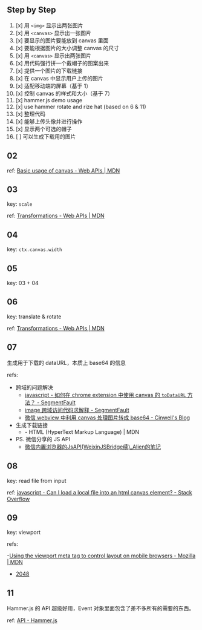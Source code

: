 ## Step by Step

1. [x] 用 `<img>` 显示出两张图片
2. [x] 用 `<canvas>` 显示出一张图片
3. [x] 要显示的图片要能放到 canvas 里面
4. [x] 要能根据图片的大小调整 canvas 的尺寸
5. [x] 用 `<canvas>` 显示出两张图片
6. [x] 用代码强行拼一个戴帽子的图案出来
7. [x] 提供一个图片的下载链接
8. [x] 在 canvas 中显示用户上传的图片
9. [x] 适配移动端的屏幕（基于 1）
10. [x] 控制 canvas 的样式和大小（基于 7）
11. [x] hammer.js demo usage
12. [x] use hammer rotate and rize hat (based on 6 & 11)
13. [x] 整理代码
14. [x] 能够上传头像并进行操作
15. [x] 显示两个可选的帽子
16. [ ] 可以生成下载用的图片

## 02

ref: [Basic usage of canvas - Web APIs | MDN](https://developer.mozilla.org/en-US/docs/Web/API/Canvas_API/Tutorial/Basic_usage)

## 03

key: `scale`

ref: [Transformations - Web APIs | MDN](https://developer.mozilla.org/en-US/docs/Web/API/Canvas_API/Tutorial/Transformations)

## 04

key: `ctx.canvas.width`

## 05

key: 03 + 04

## 06

key: translate & rotate

ref: [Transformations - Web APIs | MDN](https://developer.mozilla.org/en-US/docs/Web/API/Canvas_API/Tutorial/Transformations)

## 07

生成用于下载的 dataURL，本质上 base64 的信息

refs:

- 跨域的问题解决
  - [javascript - 如何在 chrome extension 中使用 canvas 的 `toDataURL` 方法？ - SegmentFault](https://segmentfault.com/q/1010000002459456)
  - [image 跨域访问代码求解释 - SegmentFault](http://segmentfault.com/q/1010000000768672/a-1020000002436172)
  - [微信 webview 中利用 canvas 处理图片转成 base64 - Cinwell's Blog](http://cinwell.com/post/wechat-webview-canvas-image-base64)
- 生成下载链接
  - [<a> - HTML (HyperText Markup Language) | MDN](https://developer.mozilla.org/en-US/docs/Web/HTML/Element/a#attr-download)
- PS. 微信分享的 JS API
  - [微信内置浏览器的JsAPI(WeixinJSBridge续)_Alien的笔记](http://www.baidufe.com/item/f07a3be0b23b4c9606bb.html)

## 08

key: read file from input

ref: [javascript - Can I load a local file into an html canvas element? - Stack Overflow](http://stackoverflow.com/questions/13938686/can-i-load-a-local-file-into-an-html-canvas-element)

## 09

key: viewport

refs:

-[Using the viewport meta tag to control layout on mobile browsers - Mozilla | MDN](https://developer.mozilla.org/en-US/docs/Mozilla/Mobile/Viewport_meta_tag)
- [2048](https://gabrielecirulli.github.io/2048/)

## 11

Hammer.js 的 API 超级好用，Event 对象里面包含了差不多所有的需要的东西。

ref: [API - Hammer.js](http://hammerjs.github.io/api/)
